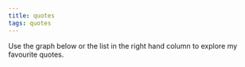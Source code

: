 ```yaml
---
title: quotes
tags: quotes
---
```


Use the graph below or the list in the right hand column to explore my favourite quotes.